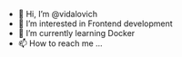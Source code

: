 - 👋 Hi, I’m @vidalovich
- 👀 I’m interested in Frontend development
- 🌱 I’m currently learning Docker
- 📫 How to reach me ...

<!---
vidalovich/vidalovich is a ✨ special ✨ repository because its `README.md` (this file) appears on your GitHub profile.
You can click the Preview link to take a look at your changes.
--->
